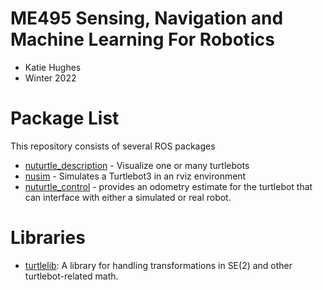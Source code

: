 # ME495 Sensing, Navigation and Machine Learning For Robotics
* Katie Hughes
* Winter 2022
# Package List
This repository consists of several ROS packages
- [nuturtle_description](nuturtle_description) - Visualize one or many turtlebots
- [nusim](nusim) - Simulates a Turtlebot3 in an rviz environment
- [nuturtle_control](nuturtle_control) - provides an odometry estimate for the turtlebot that can interface with either a simulated or real robot.


# Libraries
- [turtlelib](turtlelib): A library for handling transformations in SE(2) and other turtlebot-related math.